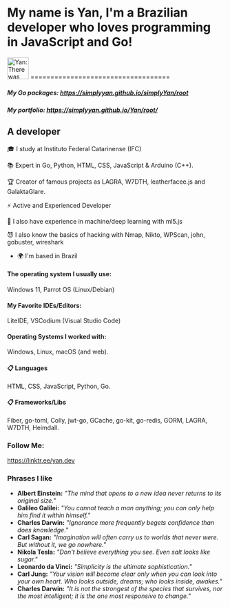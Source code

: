 # My name is Yan, I'm a Brazilian developer who loves programming in JavaScript and Go! 
<img src="https://raw.githubusercontent.com/simplyYan/simplyYan/main/walk.gif" alt="Yan: There was supposed to be an image here -_-" width="50" height="50">
===================================

##### My Go packages: https://simplyyan.github.io/simplyYan/root
##### My portfolio: https://simplyyan.github.io/Yan/root/
A developer
-------------

🎓 I study at Instituto Federal Catarinense (IFC)

📚 Expert in Go, Python, HTML, CSS, JavaScript & Arduino (C++). 

🏆 Creator of famous projects as LAGRA, W7DTH, leatherfacee.js and GalaktaGlare.

⚡ Active and Experienced Developer

🤖 I also have experience in machine/deep learning with ml5.js

😈 I also know the basics of hacking with Nmap, Nikto, WPScan, john, gobuster, wireshark

* 🌍  I'm based in Brazil

#### The operating system I usually use:
Windows 11, Parrot OS (Linux/Debian)

#### My Favorite IDEs/Editors:
LiteIDE, VSCodium (Visual Studio Code)

#### Operating Systems I worked with:
Windows, Linux, macOS (and web).

#### 📋 Languages
HTML, CSS, JavaScript, Python, Go.

#### 📋 Frameworks/Libs
Fiber, go-toml, Colly, jwt-go, GCache, go-kit, go-redis, GORM, LAGRA, W7DTH, Heimdall.

### Follow Me:
https://linktr.ee/yan.dev

### Phrases I like
- **Albert Einstein:** *"The mind that opens to a new idea never returns to its original size."*
- **Galileo Galilei:** *"You cannot teach a man anything; you can only help him find it within himself."*
- **Charles Darwin:** *"Ignorance more frequently begets confidence than does knowledge."*
- **Carl Sagan:** *"Imagination will often carry us to worlds that never were. But without it, we go nowhere."*
- **Nikola Tesla:** *"Don't believe everything you see. Even salt looks like sugar."*
- **Leonardo da Vinci:** *"Simplicity is the ultimate sophistication."*
- **Carl Jung:** *"Your vision will become clear only when you can look into your own heart. Who looks outside, dreams; who looks inside, awakes."*
- **Charles Darwin:** *"It is not the strongest of the species that survives, nor the most intelligent; it is the one most responsive to change."*
